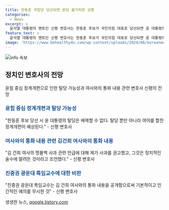 ```yaml
---
title: 한동훈 국힘당 당선되면 분당 불가피한 상황
categories:
  - News
excerpt: >
  윤석열 대통령의 멘토인 신평 변호사는 한동훈 후보가 국민의힘 대표로 당선되면 윤 대통령의 탈당 가능성이 높다고 밝혔다. 또한 김여사와의 통화 내용과 관련하여 사과 안 된다는 조언을 전했다. 이에 대해 신 변호사는 사과를 하면 더 큰 문제를 낳을 수 있다고 강조했다.
feature_text: >
  윤석열 대통령의 멘토인 신평 변호사는 한동훈 후보가 국민의힘 대표로 당선되면 윤 대통령의 탈당 가능성이 높다고 밝혔다. 또한 김여사와의 통화 내용과 관련하여 사과 안 된다는 조언을 전했다. 이에 대해 신 변호사는 사과를 하면 더 큰 문제를 낳을 수 있다고 강조했다.
image: 'https://www.behealthy4u.com/wp-content/uploads/2024/06/koreanews.jpg'
---
```


<p><img src="https://www.behealthy4u.com/wp-content/uploads/2024/06/koreanews.jpg" alt="info 속보" /></p>

<h2 data-ke-size="size26">정치인 변호사의 전망</h2>

<p data-ke-size="size16">윤힘 중심 정계개편으로 인한 탈당 가능성과 여사와의 통화 내용 관련 변호사 신평의 전망</p>

<h3><b><span style="color: #1a5490;">윤힘 중심 정계개편과 탈당 가능성</span></b></h3>

<p data-ke-size="size16">"한동훈 후보 당선 시 윤 대통령의 탈당은 배제할 수 없다. 탈당 뿐만 아니라 여야를 합친 정계개편이 예상된다." - 신평 변호사</p>

<h3><b><span style="color: #1a5490;">여사와의 통화 내용 관련 김건희 여사와의 통화 내용</span></b></h3>

<p data-ke-size="size16">"김 건희 여사의 명품백 사과 관련 언급에 대해 제가 사과를 권고했고, 그것은 정치적인 술수에 말려든 것이라고 조언했다." - 신평 변호사</p>

<h3><b><span style="color: #1a5490;">진중권 광운대 특임교수에 대한 비판</span></b></h3>

<p data-ke-size="size16">"진중권 광운대 특임교수는 김 건희 여사와의 통화 내용을 공개함으로써 기본적이고 인간적인 예의를 무시한 것" - 신평 변호사</p>
생생한 뉴스, <a href="https://qoogle.tistory.com" rel="dofollow">qoogle.tistory.com</a>


